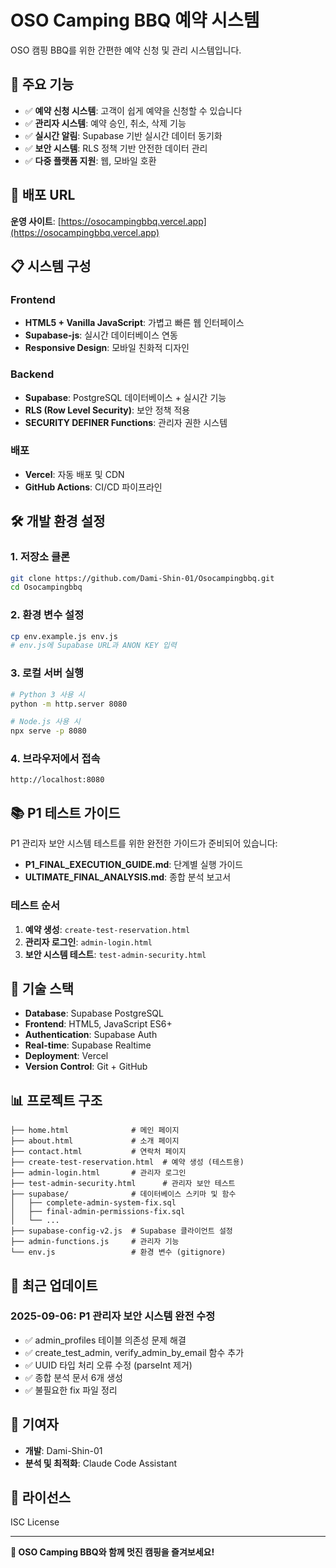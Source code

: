 # OSO Camping BBQ 예약 시스템

OSO 캠핑 BBQ를 위한 간편한 예약 신청 및 관리 시스템입니다.

## 🎯 주요 기능

- ✅ **예약 신청 시스템**: 고객이 쉽게 예약을 신청할 수 있습니다
- ✅ **관리자 시스템**: 예약 승인, 취소, 삭제 기능
- ✅ **실시간 알림**: Supabase 기반 실시간 데이터 동기화
- ✅ **보안 시스템**: RLS 정책 기반 안전한 데이터 관리
- ✅ **다중 플랫폼 지원**: 웹, 모바일 호환

## 🚀 배포 URL

**운영 사이트**: [https://osocampingbbq.vercel.app](https://osocampingbbq.vercel.app)

## 📋 시스템 구성

### Frontend
- **HTML5 + Vanilla JavaScript**: 가볍고 빠른 웹 인터페이스
- **Supabase-js**: 실시간 데이터베이스 연동
- **Responsive Design**: 모바일 친화적 디자인

### Backend
- **Supabase**: PostgreSQL 데이터베이스 + 실시간 기능
- **RLS (Row Level Security)**: 보안 정책 적용
- **SECURITY DEFINER Functions**: 관리자 권한 시스템

### 배포
- **Vercel**: 자동 배포 및 CDN
- **GitHub Actions**: CI/CD 파이프라인

## 🛠️ 개발 환경 설정

### 1. 저장소 클론
```bash
git clone https://github.com/Dami-Shin-01/Osocampingbbq.git
cd Osocampingbbq
```

### 2. 환경 변수 설정
```bash
cp env.example.js env.js
# env.js에 Supabase URL과 ANON KEY 입력
```

### 3. 로컬 서버 실행
```bash
# Python 3 사용 시
python -m http.server 8080

# Node.js 사용 시  
npx serve -p 8080
```

### 4. 브라우저에서 접속
```
http://localhost:8080
```

## 📚 P1 테스트 가이드

P1 관리자 보안 시스템 테스트를 위한 완전한 가이드가 준비되어 있습니다:

- **P1_FINAL_EXECUTION_GUIDE.md**: 단계별 실행 가이드
- **ULTIMATE_FINAL_ANALYSIS.md**: 종합 분석 보고서

### 테스트 순서
1. **예약 생성**: `create-test-reservation.html`
2. **관리자 로그인**: `admin-login.html`  
3. **보안 시스템 테스트**: `test-admin-security.html`

## 🔧 기술 스택

- **Database**: Supabase PostgreSQL
- **Frontend**: HTML5, JavaScript ES6+
- **Authentication**: Supabase Auth
- **Real-time**: Supabase Realtime
- **Deployment**: Vercel
- **Version Control**: Git + GitHub

## 📊 프로젝트 구조

```
├── home.html              # 메인 페이지
├── about.html             # 소개 페이지  
├── contact.html           # 연락처 페이지
├── create-test-reservation.html  # 예약 생성 (테스트용)
├── admin-login.html       # 관리자 로그인
├── test-admin-security.html      # 관리자 보안 테스트
├── supabase/              # 데이터베이스 스키마 및 함수
│   ├── complete-admin-system-fix.sql
│   ├── final-admin-permissions-fix.sql
│   └── ...
├── supabase-config-v2.js  # Supabase 클라이언트 설정
├── admin-functions.js     # 관리자 기능
└── env.js                 # 환경 변수 (gitignore)
```

## 🎉 최근 업데이트

### 2025-09-06: P1 관리자 보안 시스템 완전 수정
- ✅ admin_profiles 테이블 의존성 문제 해결
- ✅ create_test_admin, verify_admin_by_email 함수 추가
- ✅ UUID 타입 처리 오류 수정 (parseInt 제거)
- ✅ 종합 분석 문서 6개 생성
- ✅ 불필요한 fix 파일 정리

## 👥 기여자

- **개발**: Dami-Shin-01
- **분석 및 최적화**: Claude Code Assistant

## 📄 라이선스

ISC License

---

**🚀 OSO Camping BBQ와 함께 멋진 캠핑을 즐겨보세요!**